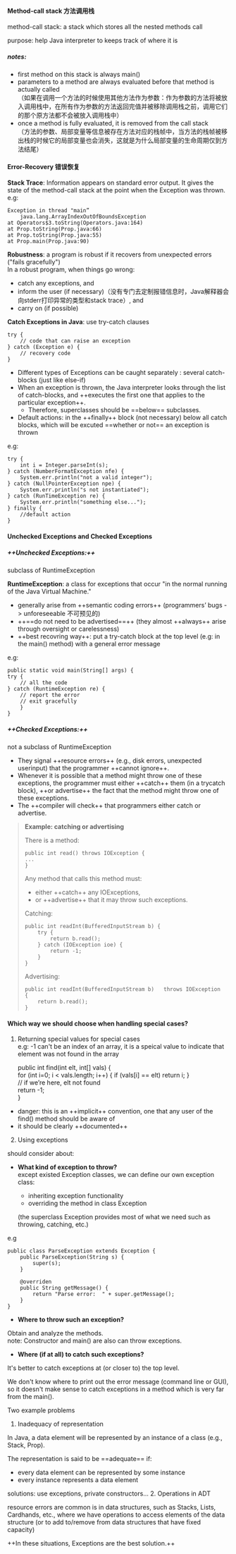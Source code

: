 #### Method-call stack 方法调用栈
method-call stack: a stack which stores all the nested methods call   

purpose: help Java interpreter to keeps track of where it is   

##### notes:
* first method on this stack is always main()
* parameters to a method are always evaluated before that method is actually called   
（如果在调用一个方法的时候使用其他方法作为参数：作为参数的方法将被放入调用栈中，在所有作为参数的方法返回完值并被移除调用栈之前，调用它们的那个原方法都不会被放入调用栈中）
* once a method is fully evaluated, it is removed from the call stack   
（方法的参数、局部变量等信息被存在方法对应的栈帧中，当方法的栈帧被移出栈的时候它的局部变量也会消失，这就是为什么局部变量的生命周期仅到方法结尾）

#### Error-Recovery 错误恢复
**Stack Trace**: Information appears on standard error output. It gives the state of the method-call stack at the point when the Exception was thrown.   
e.g:

    Exception in thread "main”
        java.lang.ArrayIndexOutOfBoundsException
    at Operators$3.toString(Operators.java:164)
    at Prop.toString(Prop.java:66)
    at Prop.toString(Prop.java:55)
    at Prop.main(Prop.java:90) 

**Robustness**: a program is robust if it recovers from unexpected errors ("fails gracefully")   
In a robust program, when things go wrong:
* catch any exceptions, and
* inform the user (if necessary)（没有专门去定制报错信息时，Java解释器会向stderr打印异常的类型和stack trace）, and
* carry on (if possible)   

**Catch Exceptions in Java**: use try-catch clauses   
    
    try {   
        // code that can raise an exception 
    } catch (Exception e) {
        // recovery code 
    } 
    
* Different types of Exceptions can be caught separately : several catch-blocks (just like else-if)
* When an exception is thrown, the Java interpreter looks through the list of catch-blocks, and ++executes the first one that applies to the particular exception++.
    * Therefore, superclasses should be ==below== subclasses.
* Default actions: in the ++finally++ block (not necessary) below all catch blocks, which will be excuted ==whether or not== an exception is thrown

e.g:
    
    try {   
        int i = Integer.parseInt(s);
    } catch (NumberFormatException nfe) {
        System.err.println("not a valid integer");
    } catch (NullPointerException npe) {
        System.err.println("s not instantiated");
    } catch (RunTimeException re) {   
        System.err.println("something else...");
    } finally {
        //default action
    }

#### Unchecked Exceptions and Checked Exceptions

##### *++Unchecked Exceptions:++*
subclass of RuntimeException

**RuntimeException**: a class for exceptions that occur "in the normal running of the Java Virtual Machine."   
* generally arise from ++semantic coding errors++ (programmers’ bugs -> unforeseeable 不可预见的)
* ++==do not need to be advertised==++ (they almost ++always++ arise through oversight or carelessness)
* ++best recovring way++: put a try-catch block at  the top level (e.g: in the main() method) with a general error message

e.g:
    
    public static void main(String[] args) {
    try {
        // all the code    
    } catch (RuntimeException re) {
        // report the error
        // exit gracefully
        }  
    }  
    
##### *++Checked Exceptions:++*
not a subclass of RuntimeException

*  They signal ++resource errors++ (e.g., disk errors, unexpected userinput) that the programmer ++cannot ignore++. 
*  Whenever it is possible that a method might throw one of these exceptions, the programmer must either ++catch++ them (in a trycatch block), ++or advertise++ the fact that the method might throw one of these exceptions.
*  The ++compiler will check++ that programmers either catch or advertise.

> **Example: catching or advertising**
>
> There is a method:
>   
>     public int read() throws IOException { 
>     ...
>     }
>     
> Any method that calls this method must:
> * either ++catch++ any IOExceptions,
> * or ++advertise++ that it may throw such exceptions.   
> 
>Catching:
>
>     public int readInt(BufferedInputStream b) {
>         try {     
>             return b.read();
>         } catch (IOException ioe) {
>             return -1;  
>         }  
>     } 
> 
> Advertising:
> 
>     public int readInt(BufferedInputStream b)   throws IOException  {      
>         return b.read();
>     }  

#### Which way we should choose when handling special cases?

1. Returning special values for special cases    
e.g: -1 can't be an index of an array, it is a speical value to indicate that element was not found in the array
    
    
    public int find(int elt, int[] vals) {   
        for (int i=0; i < vals.length; i++) {
            if (vals[i] == elt) return i;
        }  
        // if we’re here, elt not found   
        return -1;  
    } 
   
* danger: this is an ++implicit++ convention, one that any user of the find() method should be aware of    
* it should be clearly ++documented++
2. Using exceptions   

should consider about:
* **What kind of exception to throw?**  
except existed Exception classes, we can define our own exception class:  
    * inheriting exception functionality
    * overriding the method in class Exception   
    
    (the superclass Exception provides most of what we need such as throwing, catching, etc.)

e.g 
    
    public class ParseException extends Exception {   
        public ParseException(String s) {     
            super(s);   
        }   
        
        @overriden
        public String getMessage() {     
            return "Parse error:  " + super.getMessage();   
        }  
    } 

* **Where to throw such an exception?**  

Obtain and analyze the methods.   
note: Constructor and main() are also can throw exceptions.
*  **Where (if at all) to catch such exceptions?** 

It's better to catch exceptions at (or closer to) the top level.

We don't know where to print out the error message (command line or GUI), so it doesn't make sense to catch exceptions in a method which is very far from the main(). 

Two example problems
1. Inadequacy of representation

In Java, a data element will be represented by an instance of a class (e.g., Stack, Prop).

The representation is said to be ==adequate== if:
* every data element can be represented by some instance 
* every instance represents a data element

solutions: use exceptions, private constructors...
2. Operations in ADT   

 resource errors are common is in data structures, such as Stacks, Lists, Cardhands, etc., where we have operations to access elements of the data structure (or to add to/remove from data structures that have fixed capacity)
 
 ++In these situations, Exceptions are the best solution.++
